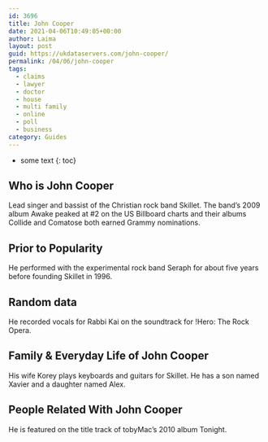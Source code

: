 ```yaml
---
id: 3696
title: John Cooper
date: 2021-04-06T10:49:05+00:00
author: Laima
layout: post
guid: https://ukdataservers.com/john-cooper/
permalink: /04/06/john-cooper
tags:
  - claims
  - lawyer
  - doctor
  - house
  - multi family
  - online
  - poll
  - business
category: Guides
---
```


* some text
{: toc}


## Who is John Cooper
                  
                  
                  
Lead singer and bassist of the Christian rock band Skillet. The band&#8217;s 2009 album Awake peaked at #2 on the US Billboard charts and their albums Collide and Comatose both earned Grammy nominations.
                  
              
            
              
            
                
                
                
## Prior to Popularity
                  
                  
                  
He performed with the experimental rock band Seraph for about five years before founding Skillet in 1996.
                  
              
            
              
            
                
                
                
## Random data
                  
                  
                  
He recorded vocals for Rabbi Kai on the soundtrack for !Hero: The Rock Opera.
                  
              
            
              
            
                
                
                
## Family & Everyday Life of John Cooper
                  
                  
                  
His wife Korey plays keyboards and guitars for Skillet. He has a son named Xavier and a daughter named Alex.
                  
              
            
              
            
                
                
                
## People Related With John Cooper
                  
                  
                  
He is featured on the title track of tobyMac&#8217;s 2010 album Tonight.
                  
              
            
              
            
                
              
            
              
              
            
            
              
            
          
          
          